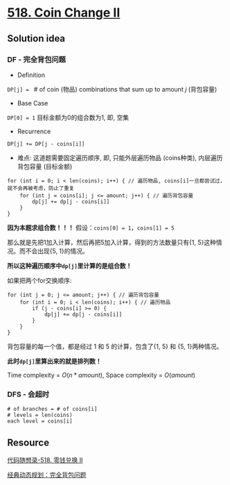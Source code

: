 # [518. Coin Change II](https://leetcode.com/problems/coin-change-ii/)

## Solution idea

### DF - 完全背包问题

* Definition

`DP[j] = ` # of coin (物品) combinations that sum up to amount $j$ (背包容量)

* Base Case

`DP[0] = 1` 目标金额为0的组合数为1, 即, 空集

* Recurrence

`DP[j] += DP[j - coins[i]]`

* 难点: 这道题需要固定遍历顺序, 即, 只能外层遍历物品 (coins种类), 内层遍历背包容量 (目标金额)
```
for (int i = 0; i < len(coins); i++) { // 遍历物品, coins[i]一旦都尝试过，就不会再被考虑，防止了重复
    for (int j = coins[i]; j <= amount; j++) { // 遍历背包容量
        dp[j] += dp[j - coins[i]]
    }
}
```
**因为本题求组合数！！！**
假设：`coins[0] = 1`，`coins[1] = 5`

那么就是先把1加入计算，然后再把5加入计算，得到的方法数量只有{1, 5}这种情况。而不会出现{5, 1}的情况。

**所以这种遍历顺序中`dp[j]`里计算的是组合数！**

如果把两个for交换顺序:
```
for (int j = 0; j <= amount; j++) { // 遍历背包容量
    for (int i = 0; i < len(coins); i++) { // 遍历物品
        if (j - coins[i] >= 0) {
            dp[j] += dp[j - coins[i]]
        }
    }
}
```
背包容量的每一个值，都是经过 1 和 5 的计算，包含了{1, 5} 和 {5, 1}两种情况。

**此时`dp[j]`里算出来的就是排列数！**

Time complexity = $O(n*amount)$, Space complexity = $O(amount)$

### DFS - 会超时
```
# of branches = # of coins[i]
# levels = len(coins)
each level = coins[i]
```

## Resource

[代码随想录-518. 零钱兑换 II](https://github.com/youngyangyang04/leetcode-master/blob/master/problems/0518.%E9%9B%B6%E9%92%B1%E5%85%91%E6%8D%A2II.md)

[经典动态规划：完全背包问题](https://labuladong.github.io/algo/3/27/83/)